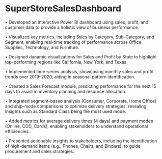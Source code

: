# SuperStoreSalesDashboard
• Developed an interactive Power BI dashboard using sales, profit, and customer data to provide a holistic view of business performance.

• Visualized key metrics, including Sales by Category, Sub-Category, and Segment, enabling real-time tracking of performance across Office Supplies, Technology, and Furniture.

• Designed dynamic visualizations for Sales and Profit by State to highlight top-performing regions like California, New York, and Texas.

• Implemented time-series analysis, showcasing monthly sales and profit trends over 2019–2020, aiding in seasonal pattern identification.

• Created a Sales Forecast module, predicting performance for the next 15 days to assist in inventory planning and resource allocation.

• Integrated segment-based analysis (Consumer, Corporate, Home Office) and ship-mode comparisons to optimize delivery strategies, revealing insights such as Standard Class being the most used mode.

• Added metrics for average delivery times (4 days) and payment modes (Online, COD, Cards), enabling stakeholders to understand operational efficiencies.

• Presented actionable insights to stakeholders, including the identification of high-demand items (e.g., Phones, Chairs, and Binders), to guide procurement and sales strategies.
